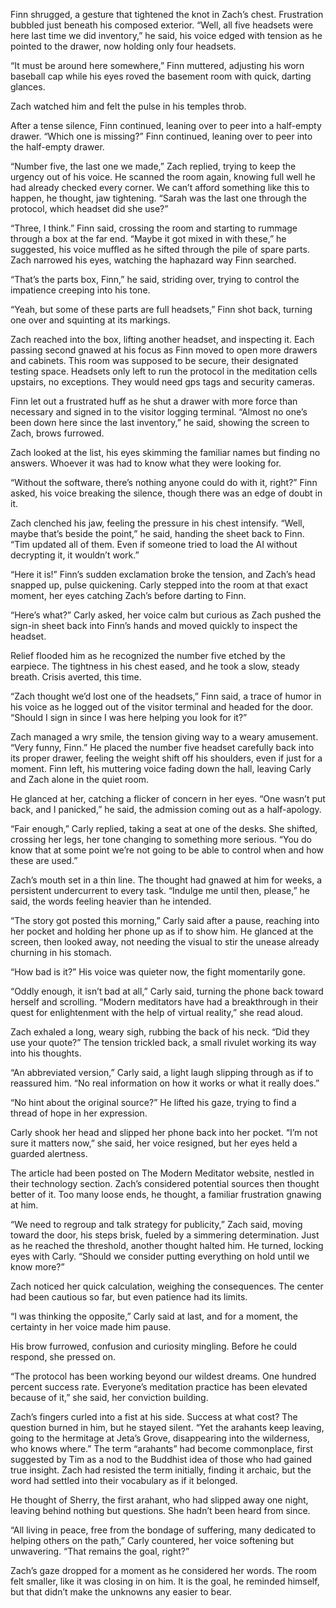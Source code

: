 Finn shrugged, a gesture that tightened the knot in Zach’s chest. Frustration bubbled just beneath his composed exterior. “Well, all five headsets were here last time we did inventory,” he said, his voice edged with tension as he pointed to the drawer, now holding only four headsets. 

“It must be around here somewhere,” Finn muttered, adjusting his worn baseball cap while his eyes roved the basement room with quick, darting glances. 

Zach watched him and felt the pulse in his temples throb. 

After a tense silence, Finn continued, leaning over to peer into a half-empty drawer. “Which one is missing?” Finn continued, leaning over to peer into the half-empty drawer. 

“Number five, the last one we made,” Zach replied, trying to keep the urgency out of his voice. He scanned the room again, knowing full well he had already checked every corner. We can’t afford something like this to happen, he thought, jaw tightening. “Sarah was the last one through the protocol, which headset did she use?” 

“Three, I think.” Finn said, crossing the room and starting to rummage through a box at the far end. “Maybe it got mixed in with these,” he suggested, his voice muffled as he sifted through the pile of spare parts. Zach narrowed his eyes, watching the haphazard way Finn searched. 

“That’s the parts box, Finn,” he said, striding over, trying to control the impatience creeping into his tone. 

“Yeah, but some of these parts are full headsets,” Finn shot back, turning one over and squinting at its markings.  

Zach reached into the box, lifting another headset, and inspecting it. Each passing second gnawed at his focus as Finn moved to open more drawers and cabinets. This room was supposed to be secure, their designated testing space. Headsets only left to run the protocol in the meditation cells upstairs, no exceptions. They would need gps tags and security cameras. 

Finn let out a frustrated huff as he shut a drawer with more force than necessary and signed in to the visitor logging terminal. “Almost no one’s been down here since the last inventory,” he said, showing the screen to Zach, brows furrowed. 

Zach looked at the list, his eyes skimming the familiar names but finding no answers. Whoever it was had to know what they were looking for. 

“Without the software, there’s nothing anyone could do with it, right?” Finn asked, his voice breaking the silence, though there was an edge of doubt in it. 

Zach clenched his jaw, feeling the pressure in his chest intensify. “Well, maybe that’s beside the point,” he said, handing the sheet back to Finn. “Tim updated all of them. Even if someone tried to load the AI without decrypting it, it wouldn’t work.” 

“Here it is!” Finn’s sudden exclamation broke the tension, and Zach’s head snapped up, pulse quickening. Carly stepped into the room at that exact moment, her eyes catching Zach’s before darting to Finn. 

“Here’s what?” Carly asked, her voice calm but curious as Zach pushed the sign-in sheet back into Finn’s hands and moved quickly to inspect the headset. 

Relief flooded him as he recognized the number five etched by the earpiece. The tightness in his chest eased, and he took a slow, steady breath. Crisis averted, this time. 

“Zach thought we’d lost one of the headsets,” Finn said, a trace of humor in his voice as he logged out of the visitor terminal and headed for the door. “Should I sign in since I was here helping you look for it?” 

Zach managed a wry smile, the tension giving way to a weary amusement. “Very funny, Finn.” He placed the number five headset carefully back into its proper drawer, feeling the weight shift off his shoulders, even if just for a moment. Finn left, his muttering voice fading down the hall, leaving Carly and Zach alone in the quiet room. 

He glanced at her, catching a flicker of concern in her eyes. “One wasn’t put back, and I panicked,” he said, the admission coming out as a half-apology. 

“Fair enough,” Carly replied, taking a seat at one of the desks. She shifted, crossing her legs, her tone changing to something more serious. “You do know that at some point we’re not going to be able to control when and how these are used.” 

Zach’s mouth set in a thin line. The thought had gnawed at him for weeks, a persistent undercurrent to every task. “Indulge me until then, please,” he said, the words feeling heavier than he intended. 

“The story got posted this morning,” Carly said after a pause, reaching into her pocket and holding her phone up as if to show him. He glanced at the screen, then looked away, not needing the visual to stir the unease already churning in his stomach. 

“How bad is it?” His voice was quieter now, the fight momentarily gone. 

“Oddly enough, it isn’t bad at all,” Carly said, turning the phone back toward herself and scrolling. “Modern meditators have had a breakthrough in their quest for enlightenment with the help of virtual reality,” she read aloud. 

Zach exhaled a long, weary sigh, rubbing the back of his neck. “Did they use your quote?” The tension trickled back, a small rivulet working its way into his thoughts. 

“An abbreviated version,” Carly said, a light laugh slipping through as if to reassured him. “No real information on how it works or what it really does.” 

“No hint about the original source?” He lifted his gaze, trying to find a thread of hope in her expression. 

Carly shook her head and slipped her phone back into her pocket. “I’m not sure it matters now,” she said, her voice resigned, but her eyes held a guarded alertness. 

The article had been posted on The Modern Meditator website, nestled in their technology section. Zach’s considered potential sources then thought better of it. Too many loose ends, he thought, a familiar frustration gnawing at him. 

“We need to regroup and talk strategy for publicity,” Zach said, moving toward the door, his steps brisk, fueled by a simmering determination. Just as he reached the threshold, another thought halted him. He turned, locking eyes with Carly. “Should we consider putting everything on hold until we know more?” 

Zach noticed her quick calculation, weighing the consequences. The center had been cautious so far, but even patience had its limits. 

“I was thinking the opposite,” Carly said at last, and for a moment, the certainty in her voice made him pause. 

His brow furrowed, confusion and curiosity mingling. Before he could respond, she pressed on. 

“The protocol has been working beyond our wildest dreams. One hundred percent success rate. Everyone’s meditation practice has been elevated because of it,” she said, her conviction building. 

Zach’s fingers curled into a fist at his side. Success at what cost? The question burned in him, but he stayed silent. “Yet the arahants keep leaving, going to the hermitage at Jeta’s Grove, disappearing into the wilderness, who knows where.” The term “arahants” had become commonplace, first suggested by Tim as a nod to the Buddhist idea of those who had gained true insight. Zach had resisted the term initially, finding it archaic, but the word had settled into their vocabulary as if it belonged. 

He thought of Sherry, the first arahant, who had slipped away one night, leaving behind nothing but questions. She hadn’t been heard from since. 

“All living in peace, free from the bondage of suffering, many dedicated to helping others on the path,” Carly countered, her voice softening but unwavering. “That remains the goal, right?” 

Zach’s gaze dropped for a moment as he considered her words. The room felt smaller, like it was closing in on him. It is the goal, he reminded himself, but that didn’t make the unknowns any easier to bear.
